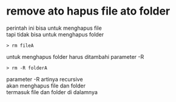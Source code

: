 # remove ato hapus file ato folder

perintah  ini bisa untuk menghapus file  
tapi tidak bisa untuk menghapus folder  

```
> rm fileA
```
untuk menghapus folder harus ditambahi parameter -R  

```
> rm -R folderA
```

parameter -R artinya recursive  
akan menghapus file dan folder  
termasuk file dan folder di dalamnya  
  
